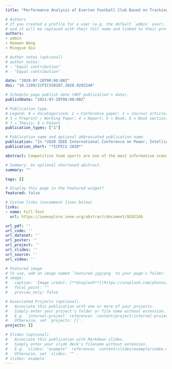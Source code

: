 ```yaml
---
title: "Performance Analysis of Everton Football Club Based on Tracking Data"

# Authors
# If you created a profile for a user (e.g. the default `admin` user), write the username (folder name) here 
# and it will be replaced with their full name and linked to their profile.
authors:
- admin
- Haowen Wang
- Mingyue Qiu

# Author notes (optional)
# author_notes:
# - "Equal contribution"
# - "Equal contribution"

date: "2020-07-28T00:00:00Z"
doi: "10.1109/ICPICS50287.2020.9202246"

# Schedule page publish date (NOT publication's date).
publishDate: "2021-07-28T00:00:00Z"

# Publication type.
# Legend: 0 = Uncategorized; 1 = Conference paper; 2 = Journal article;
# 3 = Preprint / Working Paper; 4 = Report; 5 = Book; 6 = Book section;
# 7 = Thesis; 8 = Patent
publication_types: ["1"]

# Publication name and optional abbreviated publication name.
publication: "In *2020 IEEE International Conference on Power, Intelligent Computing and Systems (ICPICS)* (pp. 49-53)"
publication_short: "*ICPICS 2020*"

abstract: Competitive team sports are one of the most informative scenarios in the research of team cooperation analysis. However, there is a lack of simple, robust and accurate key event-based methods when evaluating the performance of a soccer team. In this paper, we first built a ball-passing network to facilitate teamwork analysis of a soccer team, with the help of which we then proposed a novel model for quality assessment based on highlight moments to evaluate the performance of the team. Further, we develop a third model to identify the rhythm conversion of offensive/defensive tactics so as to quantify them. Using spatiotemporal tracking data of key events in 38 Premier League games, a comprehensive and systematic analysis is formed on the performance of both the team staff and players of the Everton Football Club. Also, the key factors to the match result are quantitatively explored and modeled.

# Summary. An optional shortened abstract.
summary: ""

tags: []

# Display this page in the Featured widget?
featured: false

# Custom links (uncomment lines below)
links:
- name: Full-Text
  url: https://ieeexplore.ieee.org/abstract/document/9202246

url_pdf: ''
url_code: ''
url_dataset: ''
url_poster: ''
url_project: ''
url_slides: ''
url_source: ''
url_video: ''

# Featured image
# To use, add an image named `featured.jpg/png` to your page's folder. 
# image:
#   caption: 'Image credit: [**Unsplash**](https://unsplash.com/photos/pLCdAaMFLTE)'
#   focal_point: ""
#   preview_only: false

# Associated Projects (optional).
#   Associate this publication with one or more of your projects.
#   Simply enter your project's folder or file name without extension.
#   E.g. `internal-project` references `content/project/internal-project/index.md`.
#   Otherwise, set `projects: []`.
projects: []

# Slides (optional).
#   Associate this publication with Markdown slides.
#   Simply enter your slide deck's filename without extension.
#   E.g. `slides: "example"` references `content/slides/example/index.md`.
#   Otherwise, set `slides: ""`.
# slides: example
---
```


<!-- {{% callout note %}}
Click the *Cite* button above to demo the feature to enable visitors to import publication metadata into their reference management software.
{{% /callout %}}

{{% callout note %}}
Create your slides in Markdown - click the *Slides* button to check out the example.
{{% /callout %}}

Supplementary notes can be added here, including [code, math, and images](https://wowchemy.com/docs/writing-markdown-latex/). -->
